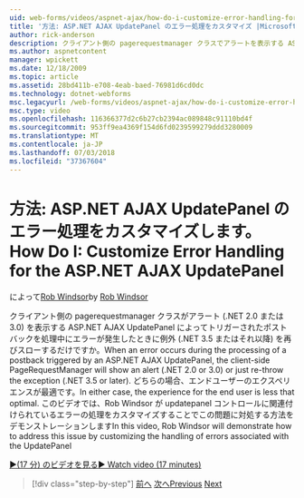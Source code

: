 ```yaml
---
uid: web-forms/videos/aspnet-ajax/how-do-i-customize-error-handling-for-the-aspnet-ajax-updatepanel
title: '方法: ASP.NET AJAX UpdatePanel のエラー処理をカスタマイズ |Microsoft Docs'
author: rick-anderson
description: クライアント側の pagerequestmanager クラスでアラートを表示する ASP.NET AJAX UpdatePanel によってトリガーされたポストバックを処理中にエラーが発生したとき (. NE...
ms.author: aspnetcontent
manager: wpickett
ms.date: 12/18/2009
ms.topic: article
ms.assetid: 28bd411b-e708-4eab-baed-76981d6cd0dc
ms.technology: dotnet-webforms
msc.legacyurl: /web-forms/videos/aspnet-ajax/how-do-i-customize-error-handling-for-the-aspnet-ajax-updatepanel
msc.type: video
ms.openlocfilehash: 116366377d2c6b27cb2394ac089848c91110bd4f
ms.sourcegitcommit: 953ff9ea4369f154d6fd0239599279ddd3280009
ms.translationtype: MT
ms.contentlocale: ja-JP
ms.lasthandoff: 07/03/2018
ms.locfileid: "37367604"
---
```

<a name="how-do-i-customize-error-handling-for-the-aspnet-ajax-updatepanel"></a><span data-ttu-id="17f6d-103">方法: ASP.NET AJAX UpdatePanel のエラー処理をカスタマイズします。</span><span class="sxs-lookup"><span data-stu-id="17f6d-103">How Do I: Customize Error Handling for the ASP.NET AJAX UpdatePanel</span></span>
====================
<span data-ttu-id="17f6d-104">によって[Rob Windsor](https://twitter.com/robwindsor)</span><span class="sxs-lookup"><span data-stu-id="17f6d-104">by [Rob Windsor](https://twitter.com/robwindsor)</span></span>

<span data-ttu-id="17f6d-105">クライアント側の pagerequestmanager クラスがアラート (.NET 2.0 または 3.0) を表示する ASP.NET AJAX UpdatePanel によってトリガーされたポストバックを処理中にエラーが発生したときに例外 (.NET 3.5 またはそれ以降) を再びスローするだけですか。</span><span class="sxs-lookup"><span data-stu-id="17f6d-105">When an error occurs during the processing of a postback triggered by an ASP.NET AJAX UpdatePanel, the client-side PageRequestManager will show an alert (.NET 2.0 or 3.0) or just re-throw the exception (.NET 3.5 or later).</span></span> <span data-ttu-id="17f6d-106">どちらの場合、エンドユーザーのエクスペリエンスが最適です。</span><span class="sxs-lookup"><span data-stu-id="17f6d-106">In either case, the experience for the end user is less that optimal.</span></span> <span data-ttu-id="17f6d-107">このビデオでは、Rob Windsor が updatepanel コントロールに関連付けられているエラーの処理をカスタマイズすることでこの問題に対処する方法をデモンストレーションします</span><span class="sxs-lookup"><span data-stu-id="17f6d-107">In this video, Rob Windsor will demonstrate how to address this issue by customizing the handling of errors associated with the UpdatePanel</span></span>

[<span data-ttu-id="17f6d-108">&#9654;(17 分) のビデオを見る</span><span class="sxs-lookup"><span data-stu-id="17f6d-108">&#9654; Watch video (17 minutes)</span></span>](https://channel9.msdn.com/Blogs/ASP-NET-Site-Videos/how-do-i-customize-error-handling-for-the-aspnet-ajax-updatepanel)

> [!div class="step-by-step"]
> <span data-ttu-id="17f6d-109">[前へ](set-up-your-development-environment-for-aspnet-20.md)
> [次へ](how-do-i-use-aspnet-ajax-client-templates.md)</span><span class="sxs-lookup"><span data-stu-id="17f6d-109">[Previous](set-up-your-development-environment-for-aspnet-20.md)
[Next](how-do-i-use-aspnet-ajax-client-templates.md)</span></span>
